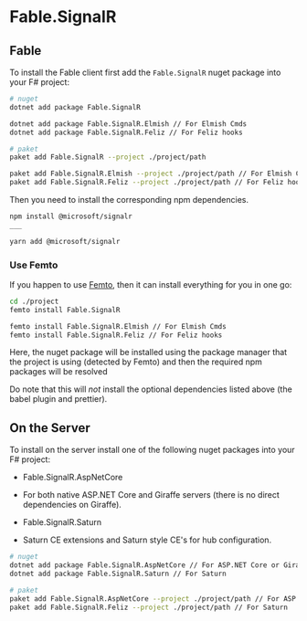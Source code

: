# Fable.SignalR

## Fable

To install the Fable client first add the `Fable.SignalR` 
nuget package into your F# project:

```bash
# nuget
dotnet add package Fable.SignalR

dotnet add package Fable.SignalR.Elmish // For Elmish Cmds
dotnet add package Fable.SignalR.Feliz // For Feliz hooks

# paket
paket add Fable.SignalR --project ./project/path

paket add Fable.SignalR.Elmish --project ./project/path // For Elmish Cmds
paket add Fable.SignalR.Feliz --project ./project/path // For Feliz hooks
```

Then you need to install the corresponding npm dependencies.
```bash
npm install @microsoft/signalr
___

yarn add @microsoft/signalr
```

### Use Femto

If you happen to use [Femto], then it can 
install everything for you in one go:

```bash
cd ./project
femto install Fable.SignalR

femto install Fable.SignalR.Elmish // For Elmish Cmds
femto install Fable.SignalR.Feliz // For Feliz hooks
```
Here, the nuget package will be installed 
using the package manager that the project 
is using (detected by Femto) and then the 
required npm packages will be resolved

Do note that this will *not* install the 
optional dependencies listed above (the 
babel plugin and prettier).

[Femto]: https://github.com/Zaid-Ajaj/Femto

## On the Server

To install on the server install one of the following 
nuget packages into your F# project:

* Fable.SignalR.AspNetCore
 - For both native ASP.NET Core and Giraffe servers 
 (there is no direct dependencies on Giraffe).
* Fable.SignalR.Saturn
 - Saturn CE extensions and Saturn style CE's for hub configuration.

```bash
# nuget
dotnet add package Fable.SignalR.AspNetCore // For ASP.NET Core or Giraffe
dotnet add package Fable.SignalR.Saturn // For Saturn

# paket
paket add Fable.SignalR.AspNetCore --project ./project/path // For ASP.NET Core or Giraffe
paket add Fable.SignalR.Feliz --project ./project/path // For Saturn
```
